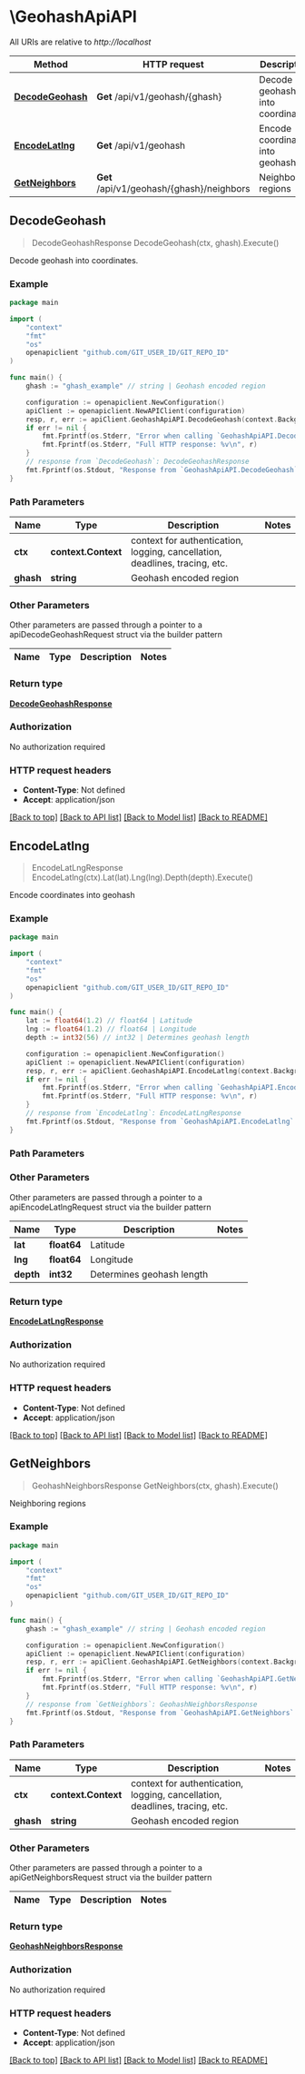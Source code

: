 # \GeohashApiAPI

All URIs are relative to *http://localhost*

Method | HTTP request | Description
------------- | ------------- | -------------
[**DecodeGeohash**](GeohashApiAPI.md#DecodeGeohash) | **Get** /api/v1/geohash/{ghash} | Decode geohash into coordinates.
[**EncodeLatlng**](GeohashApiAPI.md#EncodeLatlng) | **Get** /api/v1/geohash | Encode coordinates into geohash
[**GetNeighbors**](GeohashApiAPI.md#GetNeighbors) | **Get** /api/v1/geohash/{ghash}/neighbors | Neighboring regions



## DecodeGeohash

> DecodeGeohashResponse DecodeGeohash(ctx, ghash).Execute()

Decode geohash into coordinates.



### Example

```go
package main

import (
	"context"
	"fmt"
	"os"
	openapiclient "github.com/GIT_USER_ID/GIT_REPO_ID"
)

func main() {
	ghash := "ghash_example" // string | Geohash encoded region

	configuration := openapiclient.NewConfiguration()
	apiClient := openapiclient.NewAPIClient(configuration)
	resp, r, err := apiClient.GeohashApiAPI.DecodeGeohash(context.Background(), ghash).Execute()
	if err != nil {
		fmt.Fprintf(os.Stderr, "Error when calling `GeohashApiAPI.DecodeGeohash``: %v\n", err)
		fmt.Fprintf(os.Stderr, "Full HTTP response: %v\n", r)
	}
	// response from `DecodeGeohash`: DecodeGeohashResponse
	fmt.Fprintf(os.Stdout, "Response from `GeohashApiAPI.DecodeGeohash`: %v\n", resp)
}
```

### Path Parameters


Name | Type | Description  | Notes
------------- | ------------- | ------------- | -------------
**ctx** | **context.Context** | context for authentication, logging, cancellation, deadlines, tracing, etc.
**ghash** | **string** | Geohash encoded region | 

### Other Parameters

Other parameters are passed through a pointer to a apiDecodeGeohashRequest struct via the builder pattern


Name | Type | Description  | Notes
------------- | ------------- | ------------- | -------------


### Return type

[**DecodeGeohashResponse**](DecodeGeohashResponse.md)

### Authorization

No authorization required

### HTTP request headers

- **Content-Type**: Not defined
- **Accept**: application/json

[[Back to top]](#) [[Back to API list]](../README.md#documentation-for-api-endpoints)
[[Back to Model list]](../README.md#documentation-for-models)
[[Back to README]](../README.md)


## EncodeLatlng

> EncodeLatLngResponse EncodeLatlng(ctx).Lat(lat).Lng(lng).Depth(depth).Execute()

Encode coordinates into geohash



### Example

```go
package main

import (
	"context"
	"fmt"
	"os"
	openapiclient "github.com/GIT_USER_ID/GIT_REPO_ID"
)

func main() {
	lat := float64(1.2) // float64 | Latitude
	lng := float64(1.2) // float64 | Longitude
	depth := int32(56) // int32 | Determines geohash length

	configuration := openapiclient.NewConfiguration()
	apiClient := openapiclient.NewAPIClient(configuration)
	resp, r, err := apiClient.GeohashApiAPI.EncodeLatlng(context.Background()).Lat(lat).Lng(lng).Depth(depth).Execute()
	if err != nil {
		fmt.Fprintf(os.Stderr, "Error when calling `GeohashApiAPI.EncodeLatlng``: %v\n", err)
		fmt.Fprintf(os.Stderr, "Full HTTP response: %v\n", r)
	}
	// response from `EncodeLatlng`: EncodeLatLngResponse
	fmt.Fprintf(os.Stdout, "Response from `GeohashApiAPI.EncodeLatlng`: %v\n", resp)
}
```

### Path Parameters



### Other Parameters

Other parameters are passed through a pointer to a apiEncodeLatlngRequest struct via the builder pattern


Name | Type | Description  | Notes
------------- | ------------- | ------------- | -------------
 **lat** | **float64** | Latitude | 
 **lng** | **float64** | Longitude | 
 **depth** | **int32** | Determines geohash length | 

### Return type

[**EncodeLatLngResponse**](EncodeLatLngResponse.md)

### Authorization

No authorization required

### HTTP request headers

- **Content-Type**: Not defined
- **Accept**: application/json

[[Back to top]](#) [[Back to API list]](../README.md#documentation-for-api-endpoints)
[[Back to Model list]](../README.md#documentation-for-models)
[[Back to README]](../README.md)


## GetNeighbors

> GeohashNeighborsResponse GetNeighbors(ctx, ghash).Execute()

Neighboring regions



### Example

```go
package main

import (
	"context"
	"fmt"
	"os"
	openapiclient "github.com/GIT_USER_ID/GIT_REPO_ID"
)

func main() {
	ghash := "ghash_example" // string | Geohash encoded region

	configuration := openapiclient.NewConfiguration()
	apiClient := openapiclient.NewAPIClient(configuration)
	resp, r, err := apiClient.GeohashApiAPI.GetNeighbors(context.Background(), ghash).Execute()
	if err != nil {
		fmt.Fprintf(os.Stderr, "Error when calling `GeohashApiAPI.GetNeighbors``: %v\n", err)
		fmt.Fprintf(os.Stderr, "Full HTTP response: %v\n", r)
	}
	// response from `GetNeighbors`: GeohashNeighborsResponse
	fmt.Fprintf(os.Stdout, "Response from `GeohashApiAPI.GetNeighbors`: %v\n", resp)
}
```

### Path Parameters


Name | Type | Description  | Notes
------------- | ------------- | ------------- | -------------
**ctx** | **context.Context** | context for authentication, logging, cancellation, deadlines, tracing, etc.
**ghash** | **string** | Geohash encoded region | 

### Other Parameters

Other parameters are passed through a pointer to a apiGetNeighborsRequest struct via the builder pattern


Name | Type | Description  | Notes
------------- | ------------- | ------------- | -------------


### Return type

[**GeohashNeighborsResponse**](GeohashNeighborsResponse.md)

### Authorization

No authorization required

### HTTP request headers

- **Content-Type**: Not defined
- **Accept**: application/json

[[Back to top]](#) [[Back to API list]](../README.md#documentation-for-api-endpoints)
[[Back to Model list]](../README.md#documentation-for-models)
[[Back to README]](../README.md)

